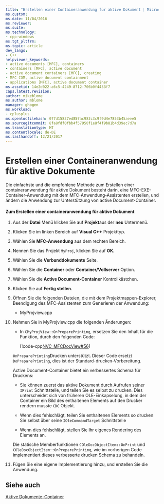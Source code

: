 ```yaml
---
title: "Erstellen einer Containeranwendung für aktive Dokument | Microsoft Docs"
ms.custom: 
ms.date: 11/04/2016
ms.reviewer: 
ms.suite: 
ms.technology:
- cpp-windows
ms.tgt_pltfrm: 
ms.topic: article
dev_langs:
- C++
helpviewer_keywords:
- active documents [MFC], containers
- containers [MFC], active document
- active document containers [MFC], creating
- MFC COM, active document containment
- applications [MFC], active document container
ms.assetid: 14e2d022-a6c5-4249-8712-706b0f4433f7
caps.latest.revision: 
author: mikeblome
ms.author: mblome
manager: ghogen
ms.workload:
- cplusplus
ms.openlocfilehash: 077d15837ed857ac983c3c9f9d4e7853b45aeee5
ms.sourcegitcommit: 8fa8fdf0fbb4f57950f1e8f4f9b81b4d39ec7d7a
ms.translationtype: MT
ms.contentlocale: de-DE
ms.lasthandoff: 12/21/2017
---
```

# <a name="creating-an-active-document-container-application"></a>Erstellen einer Containeranwendung für aktive Dokumente
Die einfachste und die empfohlene Methode zum Erstellen einer containeranwendung für aktive Dokument besteht darin, eine MFC-EXE-Container-Anwendung mit dem MFC-Anwendung-Assistenten erstellen, und ändern die Anwendung zur Unterstützung von active Document-Container.  
  
#### <a name="to-create-an-active-document-container-application"></a>Zum Erstellen einer containeranwendung für aktive Dokument  
  
1.  Aus der **Datei** Menü klicken Sie auf **Projekt**aus der **neu** Untermenü.  
  
2.  Klicken Sie im linken Bereich auf **Visual C++** Projekttyp.  
  
3.  Wählen Sie **MFC-Anwendung** aus dem rechten Bereich.  
  
4.  Nennen Sie das Projekt `MyProj`, klicken Sie auf **OK**.  
  
5.  Wählen Sie die **Verbunddokumente** Seite.  
  
6.  Wählen Sie die **Container** oder **Container/Vollserver** Option.  
  
7.  Wählen Sie die **Active Document-Container** Kontrollkästchen.  
  
8.  Klicken Sie auf **Fertig stellen**.  
  
9. Öffnen Sie die folgenden Dateien, die mit dem Projektmappen-Explorer, Beendigung des MFC-Assistenten zum Generieren der Anwendung:  
  
    -   MyProjview.cpp  
  
10. Nehmen Sie in MyProjview.cpp die folgenden Änderungen:  
  
    -   In `CMyProjView::OnPreparePrinting`, ersetzen Sie den Inhalt für die Funktion, durch den folgenden Code:  
  
         [!code-cpp[NVC_MFCDocView#56](../mfc/codesnippet/cpp/creating-an-active-document-container-application_1.cpp)]  
  
     `OnPreparePrinting`Drucken unterstützt. Dieser Code ersetzt `DoPreparePrinting`, dies ist der Standard-drucken-Vorbereitung.  
  
     Active Document-Container bietet ein verbessertes Schema für Druckens:  
  
    -   Sie können zuerst das aktive Dokument durch Aufrufen seiner `IPrint` Schnittstelle, und teilen Sie es selbst zu drucken. Dies unterscheidet sich von früheren OLE-Einkapselung, in dem der Container ein Bild des enthaltenen Elements auf den Drucker rendern musste `CDC` Objekt.  
  
    -   Wenn dies fehlschlägt, teilen Sie enthaltenen Elements so drucken Sie selbst über seine `IOleCommandTarget` Schnittstelle  
  
    -   Wenn dies fehlschlägt, stellen Sie Ihr eigenes Rendering des Elements an.  
  
     Die statische Memberfunktionen `COleDocObjectItem::OnPrint` und `COleDocObjectItem::OnPreparePrinting`, wie im vorherigen Code implementiert dieses verbesserte drucken Schema zu behandeln.  
  
11. Fügen Sie eine eigene Implementierung hinzu, und erstellen Sie die Anwendung.  
  
## <a name="see-also"></a>Siehe auch  
 [Aktive Dokumente-Container](../mfc/active-document-containment.md)

